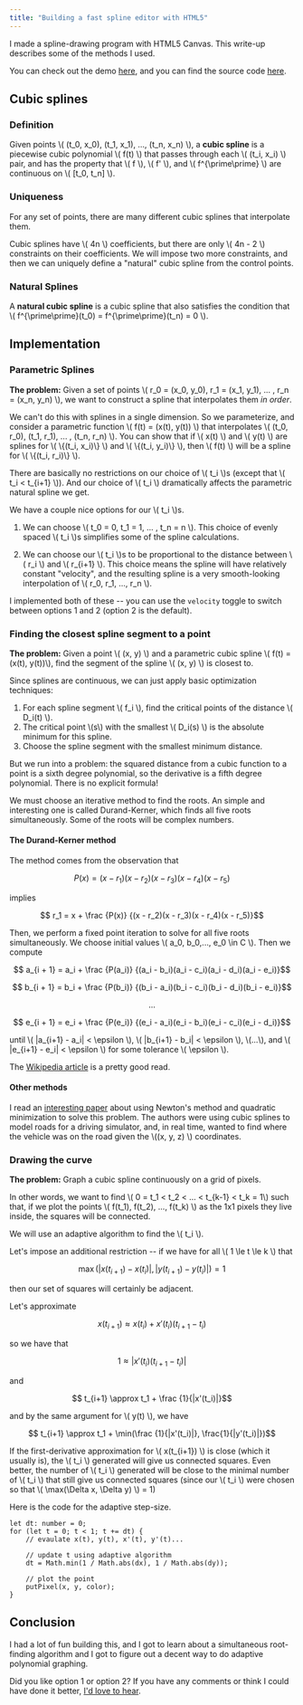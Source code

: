 ```yaml
---
title: "Building a fast spline editor with HTML5"
---
```


I made a spline-drawing program with HTML5 Canvas. This write-up describes some of the methods I used.

You can check out the demo [here](http://garygurlaskie.com/some-limits/), and you can find the source code [here](https://github.com/garyg1/some-limits/tree/master/src).

## Cubic splines

### Definition

Given points \\( (t_0, x_0), (t_1, x_1), ..., (t_n, x_n) \\), a __cubic spline__  is a piecewise cubic polynomial \\( f(t) \\) that passes through each \\( (t_i, x_i) \\) pair, and has the property that \\( f \\), \\( f' \\), and \\( f^{\prime\prime} \\) are continuous on \\( [t_0, t_n] \\).

### Uniqueness
For any set of points, there are many different cubic splines that interpolate them.

Cubic splines have \\( 4n \\) coefficients, but there are only \\( 4n - 2 \\) constraints on their coefficients. We will impose two more constraints, and then we can uniquely define a "natural" cubic spline from the control points.

### Natural Splines

A __natural cubic spline__ is a cubic spline that also satisfies the condition that \\( f^{\prime\prime}(t_0) = f^{\prime\prime}(t_n) = 0 \\).

## Implementation

### Parametric Splines

**The problem:** Given a set of points \\( r_0 = (x_0, y_0), r_1 = (x_1, y_1), ... , r_n = (x_n, y_n) \\), we want to construct a spline that interpolates them *in order*. 

We can't do this with splines in a single dimension. So we parameterize, and consider a parametric function \\( f(t) = (x(t), y(t)) \\) that interpolates \\( (t_0, r_0), (t_1, r_1), ... , (t_n, r_n) \\). You can show that if \\( x(t) \\) and \\( y(t) \\) are splines for \\( \\{(t_i, x_i)\\} \\) and \\( \\{(t_i, y_i)\\} \\), then \\( f(t) \\) will be a spline for \\( \\{(t_i, r_i)\\} \\).

There are basically no restrictions on our choice of \\( t_i \\)s (except that \\( t_i < t_{i+1} \\)). And our choice of \\( t_i \\) dramatically affects the parametric natural spline we get.

We have a couple nice options for our \\( t_i \\)s. 

1. We can choose \\( t_0 = 0, t_1 = 1, ... , t_n = n \\). This choice of evenly spaced \\( t_i \\)s simplifies some of the spline calculations. 

2. We can choose our \\( t_i \\)s to be proportional to the distance between \\( r_i \\) and \\( r_{i+1} \\). This choice means the spline will have relatively constant "velocity", and the resulting spline is a very smooth-looking interpolation of \\( r_0, r_1, ..., r_n \\). 

I implemented both of these -- you can use the `velocity` toggle to switch between options 1 and 2 (option 2 is the default).

### Finding the closest spline segment to a point

**The problem:** Given a point \\( (x, y) \\) and a parametric cubic spline \\( f(t) = (x(t), y(t))\\), find the segment of the spline \\( (x, y) \\) is closest to.

Since splines are continuous, we can just apply basic optimization techniques:

1. For each spline segment \\( f_i \\), find the critical points of the distance \\( D_i(t) \\). 
2. The critical point \\(s\\) with the smallest \\( D_i(s) \\) is the absolute minimum for this spline.
3. Choose the spline segment with the smallest minimum distance.

But we run into a problem: the squared distance from a cubic function to a point is a sixth degree polynomial, so the derivative is a fifth degree polynomial. There is no explicit formula! 

We must choose an iterative method to find the roots. An simple and interesting one is called Durand-Kerner, which finds all five roots simultaneously. Some of the roots will be complex numbers.

#### The Durand-Kerner method

The method comes from the observation that

$$ P(x) = (x - r_1)(x - r_2)(x - r_3)(x - r_4)(x - r_5) $$

implies

$$ r_1 = x + \frac {P(x)} {(x - r_2)(x - r_3)(x - r_4)(x - r_5)}$$

Then, we perform a fixed point iteration to solve for all five roots simultaneously. We choose initial values \\( a_0, b_0,..., e_0 \in C \\). Then we compute

$$ a_{i + 1} = a_i + \frac {P(a_i)} {(a_i - b_i)(a_i - c_i)(a_i - d_i)(a_i - e_i)}$$

$$ b_{i + 1} = b_i + \frac {P(b_i)} {(b_i - a_i)(b_i - c_i)(b_i - d_i)(b_i - e_i)}$$

$$ ... $$

$$ e_{i + 1} = e_i + \frac {P(e_i)} {(e_i - a_i)(e_i - b_i)(e_i - c_i)(e_i - d_i)}$$

until \\( \|a_{i+1} - a_i\| < \\epsilon \\), \\( \|b_{i+1} - b_i\| < \\epsilon \\), \\(...\\), and \\( \|e_{i+1} - e_i\| < \\epsilon \\) for some tolerance \\( \epsilon \\). 

The [Wikipedia article](https://en.wikipedia.org/wiki/Durand%E2%80%93Kerner_method) is a pretty good read.

#### Other methods

I read an [interesting paper](http://homepage.divms.uiowa.edu/~atkinson/ftp/CurvesAndSufacesClosestPoint.pdf) about using Newton's method and quadratic minimization to solve this problem. The authors were using cubic splines to model roads for a driving simulator, and, in real time, wanted to find where the vehicle was on the road given the \\((x, y, z) \\) coordinates.

### Drawing the curve

**The problem:** Graph a cubic spline continuously on a grid of pixels.

In other words, we want to find \\( 0 = t_1 < t_2 < ... < t_{k-1} < t_k = 1\\) such that, if we plot the points \\( f(t_1), f(t_2), ..., f(t_k) \\) as the 1x1 pixels they live inside, the squares will be connected.

We will use an adaptive algorithm to find the \\( t_i \\).

Let's impose an additional restriction -- if we have for all \\( 1 \\le t \\le k \\) that

$$ \max(|x(t_{i+1}) - x(t_i)|, |y(t_{i+1}) - y(t_i)|) = 1$$

then our set of squares will certainly be adjacent. 

Let's approximate 

$$ x(t_{i+1}) \approx x(t_i) + x'(t_i) (t_{i+1} - t_i)$$

so we have that 

$$ 1 \approx |x'(t_i) (t_{i+1} - t_i)|$$

and 

$$ t_{i+1} \approx t_1 + \frac {1}{|x'(t_i)|}$$

and by the same argument for \\( y(t) \\), we have

$$ t_{i+1} \approx t_1 + \min(\frac {1}{|x'(t_i)|}, \frac{1}{|y'(t_i)|})$$

If the first-derivative approximation for \\( x(t_{i+1}) \\) is close (which it usually is), the \\( t_i \\) generated will give us connected squares. Even better, the number of \\( t_i \\) generated will be close to the minimal number of \\( t_i \\) that still give us connected squares (since our \\( t_i \\) were chosen so that \\( \\max(\\Delta x, \\Delta y) \\) = 1)

Here is the code for the adaptive step-size.

    let dt: number = 0;
    for (let t = 0; t < 1; t += dt) {
        // evaulate x(t), y(t), x'(t), y'(t)...
        
        // update t using adaptive algorithm
        dt = Math.min(1 / Math.abs(dx), 1 / Math.abs(dy));

        // plot the point
        putPixel(x, y, color);
    }

## Conclusion

I had a lot of fun building this, and I got to learn about a simultaneous root-finding algorithm and I got to figure out a decent way to do adaptive polynomial graphing. 

Did you like option 1 or option 2? If you have any comments or think I could have done it better, [I'd love to hear](mailto:garygurlaskie@gmail.com).
